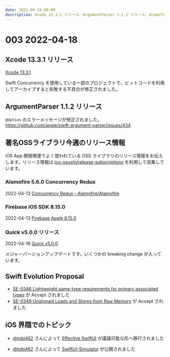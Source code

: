 ```yaml
---
date: 2022-04-18 09:00
description: Xcode 13.3.1 リリース、ArgumentParser 1.1.2 リリース、Alamofire 5.6.0 リリース、Firebase iOS SDK 8.15.0 リリース、Quick v5.0.0 リリース、ほか
---
```

# 003 2022-04-18

## Xcode 13.3.1 リリース

[Xcode 13.3.1](https://developer.apple.com/news/releases/?id=04112022a)

Swift Concurrency を使用している一部のプロジェクトで、ビットコードを利用してアーカイブすると失敗する不具合が修正されました。

## ArgumentParser 1.1.2 リリース

`@Option` のエラーメッセージが修正されました。
https://github.com/apple/swift-argument-parser/issues/434

## 著名OSSライブラリ今週のリリース情報

iOS App 開発関連でよく使われている OSS ライブラリのリリース情報をお伝えします。リリース情報は [ios-osushi/release-subscriptions](https://github.com/ios-osushi/release-subscriptions) を利用して収集しています。

### Alamofire 5.6.0 Concurrency Redux

2022-04-13 [Concurrency Redux・Alamofire/Alamofire](https://github.com/Alamofire/Alamofire/releases/tag/5.6.0)

### Firebase iOS SDK 8.15.0

2022-04-13 [Firebase Apple 8.15.0](https://github.com/firebase/firebase-ios-sdk/releases/tag/v8.15.0)

### Quick v5.0.0 リリース

2022-04-16 [Quick v5.0.0](https://github.com/Quick/Quick/releases/tag/v5.0.0)

メジャーバージョンアップデートです。いくつかの breaking change が入っています。

## Swift Evolution Proposal

- [SE-0346 Lightweight same-type requirements for primary associated types](https://github.com/apple/swift-evolution/blob/main/proposals/0346-light-weight-same-type-syntax.md) が Accept されました
- [SE-0349 Unaligned Loads and Stores from Raw Memory](https://github.com/apple/swift-evolution/blob/main/proposals/0349-unaligned-loads-and-stores.md) が Accept されました

## iOS 界隈でのトピック

- [@tobi462](https://twitter.com/@tobi462) さんによって [Effective SwiftUI](https://github.com/YusukeHosonuma/Effective-SwiftUI) が議論可能な形へ移行されました

- [@tobi462](https://twitter.com/@tobi462) さんによって [SwiftUI-Simulator](https://github.com/YusukeHosonuma/SwiftUI-Simulator) が公開されました

